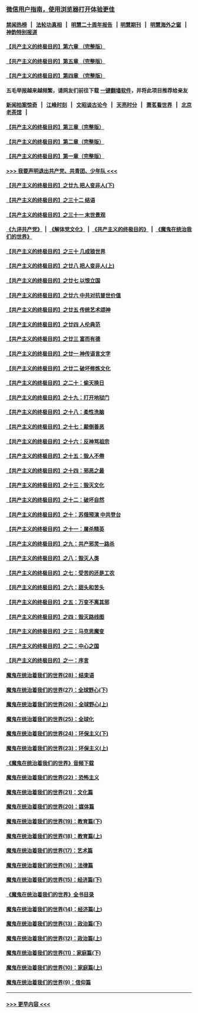 ### [微信用户指南，使用浏览器打开体验更佳](https://github.com/gfw-breaker/banned-news1/blob/master/indexes/wechat-guide.md?t=0)
#### [禁闻热榜](热点新闻.md?t=0)  &nbsp;&nbsp;|&nbsp;&nbsp; [法轮功真相](https://github.com/gfw-breaker/truth/blob/master/README.md?t=0) &nbsp;&nbsp;|&nbsp;&nbsp; [明慧二十周年报告](https://github.com/gfw-breaker/mh-reports/blob/master/README.md?t=0) &nbsp;&nbsp;|&nbsp;&nbsp;[明慧期刊](https://github.com/gfw-breaker/mh-qikan) &nbsp;&nbsp;|&nbsp;&nbsp; [明慧海外之窗](https://github.com/gfw-breaker/mh-news/blob/master/README.md?t=0) &nbsp;&nbsp;|&nbsp;&nbsp; [神韵特别报道](https://github.com/gfw-breaker/mh-news/blob/master/shenyun.md?t=0)
#### [【共产主义的终极目的】第六章 （完整版）](../pages/nsc422/n11428913.md?t=02140022) 
#### [【共产主义的终极目的】第五章 （完整版）](../pages/nsc422/n11428912.md?t=02140022) 
#### [【共产主义的终极目的】第四章 （完整版）](../pages/nsc422/n11428907.md?t=02140022) 
#### 五毛举报越来越频繁，请网友们前往下载 [一键翻墙软件](https://github.com/gfw-breaker/ssr-accounts)，并将此项目推荐给亲友
#### [新闻拍案惊奇](https://github.com/gfw-breaker/banned-news1/blob/master/pages/link4.md) &nbsp;&nbsp;|&nbsp;&nbsp; [江峰时刻](https://github.com/gfw-breaker/banned-news1/blob/master/pages/link4.md) &nbsp;&nbsp;|&nbsp;&nbsp; [文昭谈古论今](https://github.com/gfw-breaker/banned-news1/blob/master/pages/link4.md) &nbsp;&nbsp;|&nbsp;&nbsp; [天亮时分](https://github.com/gfw-breaker/banned-news1/blob/master/pages/link4.md) &nbsp;&nbsp;|&nbsp;&nbsp; [萧茗看世界](https://github.com/gfw-breaker/banned-news1/blob/master/pages/link4.md) &nbsp;&nbsp;|&nbsp;&nbsp; [北京老茶馆](https://github.com/gfw-breaker/banned-news1/blob/master/pages/link4.md) &nbsp;&nbsp;|&nbsp;&nbsp; 
#### [【共产主义的终极目的】第三章（完整版）](../pages/nsc422/n11428848.md?t=02140022) 
#### [【共产主义的终极目的】第二章（完整版）](../pages/nsc422/n11428831.md?t=02140022) 
#### [【共产主义的终极目的】第一章（完整版）](../pages/nsc422/n11417651.md?t=02140022) 
#### [>>> 我要声明退出共产党、共青团、少年队 <<<](https://github.com/begood0513/goodnews/blob/master/quit/letter.md) 
#### [【共产主义的终极目的】之廿九 把人变非人(下)](../pages/nsc422/n11344140.md?t=02140022) 
#### [【共产主义的终极目的】之三十二 结语](../pages/nsc422/n11360535.md?t=02140022) 
#### [【共产主义的终极目的】之三十一 末世景观](../pages/nsc422/n11351129.md?t=02140022) 
#### [《九评共产党》](https://github.com/begood0513/9ping.md/blob/master/README.md) &nbsp;|&nbsp; [《解体党文化》](../../../../jtdwh.md/blob/master/README.md)  &nbsp;|&nbsp; [《共产主义的终极目的》](../../../../gczydzjmd.md/blob/master/README.md) &nbsp;|&nbsp; [《魔鬼在统治我们的世界》](../../../../mgztzwmdsj.md/blob/master/README.md) 
#### [【共产主义的终极目的】之三十 几成狼世界](../pages/nsc422/n11348280.md?t=02140022) 
#### [【共产主义的终极目的】之廿八 把人变非人(上)](../pages/nsc422/n11340492.md?t=02140022) 
#### [【共产主义的终极目的】之廿七 以恨立国](../pages/nsc422/n11336944.md?t=02140022) 
#### [【共产主义的终极目的】之廿六 中共对抗普世价值](../pages/nsc422/n11324785.md?t=02140022) 
#### [【共产主义的终极目的】之廿五 传统艺术颂神](../pages/nsc422/n11296396.md?t=02140022) 
#### [【共产主义的终极目的】之廿四 人伦典范](../pages/nsc422/n11296397.md?t=02140022) 
#### [【共产主义的终极目的】之廿三 富而有德](../pages/nsc422/n11283598.md?t=02140022) 
#### [【共产主义的终极目的】之廿一 神传语言文字](../pages/nsc422/n11263265.md?t=02140022) 
#### [【共产主义的终极目的】之廿二 破坏修炼文化](../pages/nsc422/n11245728.md?t=02140022) 
#### [【共产主义的终极目的】之二十：偷天换日](../pages/nsc422/n11238846.md?t=02140022) 
#### [【共产主义的终极目的】之十九：打开地狱门](../pages/nsc422/n11206376.md?t=02140022) 
#### [【共产主义的终极目的】之十八：柔性洗脑](../pages/nsc422/n11199994.md?t=02140022) 
#### [【共产主义的终极目的】之十七：颠倒善恶](../pages/nsc422/n11179782.md?t=02140022) 
#### [【共产主义的终极目的】之十六：反神骂祖宗](../pages/nsc422/n11166798.md?t=02140022) 
#### [【共产主义的终极目的】之十五：毁人不倦](../pages/nsc422/n11166792.md?t=02140022) 
#### [【共产主义的终极目的】之十四：邪恶之最](../pages/nsc422/n11150249.md?t=02140022) 
#### [【共产主义的终极目的】之十三：毁灭文化](../pages/nsc422/n11135227.md?t=02140022) 
#### [【共产主义的终极目的】之十二：破坏自然](../pages/nsc422/n11135214.md?t=02140022) 
#### [【共产主义的终极目的】之十：苏俄预演 中共登台](../pages/nsc422/n11118424.md?t=02140022) 
#### [【共产主义的终极目的】之十一：屠杀精英](../pages/nsc422/n11118442.md?t=02140022) 
#### [【共产主义的终极目的】之九：共产邪灵一路杀](../pages/nsc422/n11114139.md?t=02140022) 
#### [【共产主义的终极目的】之八：毁灭人类](../pages/nsc422/n11108503.md?t=02140022) 
#### [【共产主义的终极目的】之七：受苦的还是工农](../pages/nsc422/n11101809.md?t=02140022) 
#### [【共产主义的终极目的】之六：甜头和苦头](../pages/nsc422/n11096971.md?t=02140022) 
#### [【共产主义的终极目的】之五：万变不离其邪](../pages/nsc422/n11091285.md?t=02140022) 
#### [【共产主义的终极目的】之四：毁灭路线图](../pages/nsc422/n11086284.md?t=02140022) 
#### [【共产主义的终极目的】之三：马克思魔变](../pages/nsc422/n11061941.md?t=02140022) 
#### [【共产主义的终极目的】之二：中心之国](../pages/nsc422/n11047728.md?t=02140022) 
#### [【共产主义的终极目的】之一：序言](../pages/nsc422/n11086077.md?t=02140022) 
#### [魔鬼在统治着我们的世界(28)：结束语](../pages/nsc422/n10936246.md?t=02140022) 
#### [魔鬼在统治着我们的世界(27)：全球野心(下)](../pages/nsc422/n10928319.md?t=02140022) 
#### [魔鬼在统治着我们的世界(26)：全球野心(上)](../pages/nsc422/n10900318.md?t=02140022) 
#### [魔鬼在统治着我们的世界(25)：全球化](../pages/nsc422/n10788205.md?t=02140022) 
#### [魔鬼在统治着我们的世界(24)：环保主义(下)](../pages/nsc422/n10695307.md?t=02140022) 
#### [魔鬼在统治着我们的世界(23)：环保主义(上)](../pages/nsc422/n10688613.md?t=02140022) 
#### [《魔鬼在统治着我们的世界》音频下载](../pages/nsc422/n10635553.md?t=02140022) 
#### [魔鬼在统治着我们的世界(22)：恐怖主义](../pages/nsc422/n10614727.md?t=02140022) 
#### [魔鬼在统治着我们的世界(21)：文化篇](../pages/nsc422/n10597706.md?t=02140022) 
#### [魔鬼在统治着我们的世界(20)：媒体篇](../pages/nsc422/n10586579.md?t=02140022) 
#### [魔鬼在统治着我们的世界(19)：教育篇(下)](../pages/nsc422/n10564808.md?t=02140022) 
#### [魔鬼在统治着我们的世界(18)：教育篇(上)](../pages/nsc422/n10526970.md?t=02140022) 
#### [魔鬼在统治着我们的世界(17)：艺术篇](../pages/nsc422/n10499093.md?t=02140022) 
#### [魔鬼在统治着我们的世界(16)：法律篇](../pages/nsc422/n10485969.md?t=02140022) 
#### [魔鬼在统治着我们的世界(15)：经济篇(下)](../pages/nsc422/n10469975.md?t=02140022) 
#### [《魔鬼在统治着我们的世界》全书目录](../pages/nsc422/n10464261.md?t=02140022) 
#### [魔鬼在统治着我们的世界(14)：经济篇(上)](../pages/nsc422/n10457370.md?t=02140022) 
#### [魔鬼在统治着我们的世界(13)：政治篇(下)](../pages/nsc422/n10448270.md?t=02140022) 
#### [魔鬼在统治着我们的世界(12)：政治篇(上)](../pages/nsc422/n10444576.md?t=02140022) 
#### [魔鬼在统治着我们的世界(11)：家庭篇(下)](../pages/nsc422/n10440961.md?t=02140022) 
#### [魔鬼在统治着我们的世界(10)：家庭篇(上)](../pages/nsc422/n10435448.md?t=02140022) 
#### [魔鬼在统治着我们的世界(9)：信仰篇](../pages/nsc422/n10432159.md?t=02140022) 

----
#### [ >>> 更早内容 <<< ](../indexes/nsc422-earlier.md)
